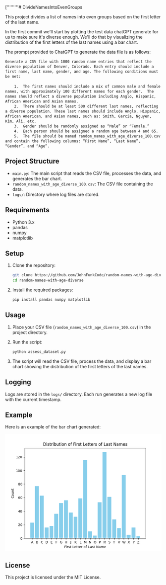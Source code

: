  ['''''''''# DivideNamesIntoEvenGroups

This project divides a list of names into even groups based on the first letter of the last name.

In the first commit we'll start by plotting the test data chatGPT generate for us to make sure it's diverse enough.
We'll do that by visualizing the distribution of the first letters of the last names using a bar chart.

The prompt provided to ChatGPT to generate the data file is as follows:
``````
Generate a CSV file with 1000 random name entries that reflect the diverse population of Denver, Colorado. Each entry should include a first name, last name, gender, and age. The following conditions must be met:

	1.	The first names should include a mix of common male and female names, with approximately 100 different names for each gender.  The names should reflect a diverse population including Anglo, Hispanic, African American and Asian names.
	2.	There should be at least 500 different last names, reflecting a diverse population. These last names should include Anglo, Hispanic, African American, and Asian names, such as: Smith, Garcia, Nguyen, Kim, Ali, etc.
	3.	Gender should be randomly assigned as “Male” or “Female.”
	4.	Each person should be assigned a random age between 4 and 65.
	5.	The file should be named random_names_with_age_diverse_100.csv and contain the following columns: “First Name”, “Last Name”, “Gender”, and “Age”.
``````

## Project Structure

- `main.py`: The main script that reads the CSV file, processes the data, and generates the bar chart.
- `random_names_with_age_diverse_100.csv`: The CSV file containing the data.
- `logs/`: Directory where log files are stored.

## Requirements

- Python 3.x
- pandas
- numpy
- matplotlib

## Setup

1. Clone the repository:
    ```sh
    git clone https://github.com/JohnFunkCode/random-names-with-age-diverse.git
    cd random-names-with-age-diverse
    ```

2. Install the required packages:
    ```sh
    pip install pandas numpy matplotlib
    ```

## Usage

1. Place your CSV file (`random_names_with_age_diverse_100.csv`) in the project directory.

2. Run the script:
    ```sh
    python assess_dataset.py
    ```

3. The script will read the CSV file, process the data, and display a bar chart showing the distribution of the first letters of the last names.

## Logging

Logs are stored in the `logs/` directory. Each run generates a new log file with the current timestamp.

## Example

Here is an example of the bar chart generated:

![Bar Chart Example](example_chart.png)

## License

This project is licensed under the MIT License.
